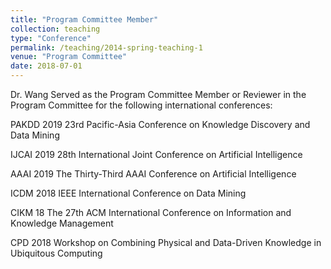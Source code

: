 ```yaml
---
title: "Program Committee Member"
collection: teaching
type: "Conference"
permalink: /teaching/2014-spring-teaching-1
venue: "Program Committee"
date: 2018-07-01
---
```


Dr. Wang Served as the Program Committee Member or Reviewer in the Program Committee for the following international conferences: 

PAKDD 2019
23rd Pacific-Asia Conference on Knowledge Discovery and Data Mining

IJCAI 2019
28th International Joint Conference on Artificial Intelligence

AAAI 2019
The Thirty-Third AAAI Conference on Artificial Intelligence

ICDM 2018
IEEE International Conference on Data Mining

CIKM 18
The 27th ACM International Conference on Information and Knowledge Management

CPD 2018
Workshop on Combining Physical and Data-Driven Knowledge in Ubiquitous Computing 
